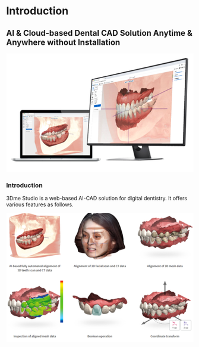 # Introduction

## AI & Cloud-based Dental CAD Solution Anytime & Anywhere without Installation

![](<../../.gitbook/assets/image (3).png>)

### Introduction

3Dme Studio is a web-based AI-CAD solution for digital dentistry. It offers various features as follows.

![](<../../.gitbook/assets/image (4).png>)

